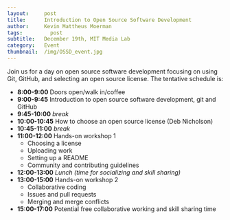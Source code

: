 ```yaml
---
layout:     post
title:      Introduction to Open Source Software Development
author:     Kevin Mattheus Moerman
tags: 		  post
subtitle:  	December 19th, MIT Media Lab
category:   Event
thumbnail:  /img/OSSD_event.jpg
---
```


Join us for a day on open source software development focusing on using Git, GitHub, and selecting an open source license. The tentative schedule is:

* **8:00-9:00** Doors open/walk in/coffee
* **9:00-9:45** Introduction to open source software development, git and GitHub   
* **9:45-10:00** *break*   
* **10:00-10:45** How to choose an open source license (Deb Nicholson)   
* **10:45-11:00** *break*   
* **11:00-12:00** Hands-on workshop 1  
  - Choosing a license
  - Uploading work    
  - Setting up a README
  - Community and contributing guidelines      
* **12:00-13:00** *Lunch (time for socializing and skill sharing)*
* **13:00-15:00** Hands-on workshop 2
  - Collaborative coding
  - Issues and pull requests
  - Merging and merge conflicts
* **15:00-17:00** Potential free collaborative working and skill sharing time
